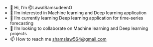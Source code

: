 - 👋 Hi, I’m @LawalSamsudeenO
- 👀 I’m interested in Machine learning and Deep learning application
- 🌱 I’m currently learning Deep learning application for time-series forecasting
- 💞️ I’m looking to collaborate on Machine learning and Deep learning projects
- 📫 How to reach me shamslaw564@gmail.com

<!---
LawalSamsudeenO/LawalSamsudeenO is a ✨ special ✨ repository because its `README.md` (this file) appears on your GitHub profile.
You can click the Preview link to take a look at your changes.
--->
